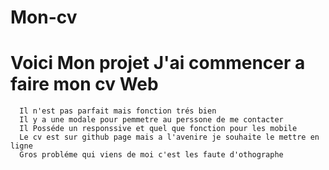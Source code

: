 # Mon-cv

# Voici Mon projet J'ai commencer a faire mon cv Web 
```
  Il n'est pas parfait mais fonction trés bien
  Il y a une modale pour pemmetre au perssone de me contacter
  Il Posséde un responssive et quel que fonction pour les mobile
  Le cv est sur github page mais a l'avenire je souhaite le mettre en ligne
  Gros probléme qui viens de moi c'est les faute d'othographe
```
